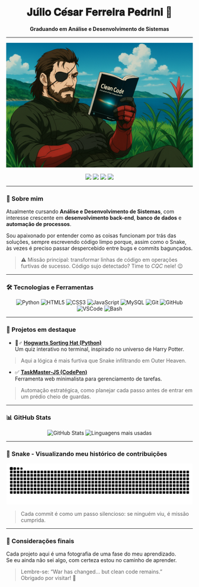 <!-- Perfil GitHub de JulioOEboy -->

<h1 align="center">𝐉𝐮́𝐥𝐢𝐨 𝐂𝐞́𝐬𝐚𝐫 𝐅𝐞𝐫𝐫𝐞𝐢𝐫𝐚 𝐏𝐞𝐝𝐫𝐢𝐧𝐢 👋</h1>
<p align="center"><b>Graduando em Análise e Desenvolvimento de Sistemas</b></p>

---

<p align="center">
  <img src="Snakeprogramador.png" alt="Snake programador lendo Clean Code" width="600"/>
</p>

<p align="center">
  <a href="https://github.com/JulioOEboy"><img src="https://img.shields.io/badge/GitHub-JulioOEboy-181717?style=for-the-badge&logo=github" /></a>
  <a href="mailto:jcpcgame8@gmail.com"><img src="https://img.shields.io/badge/Email-jcpcgame8@gmail.com-D14836?style=for-the-badge&logo=gmail" /></a>
  <a href="https://www.instagram.com/juulio_c3sar/"><img src="https://img.shields.io/badge/Instagram-@juulio_c3sar-E4405F?style=for-the-badge&logo=instagram" /></a>
  <a href="https://www.linkedin.com/in/júlio-césar-ferreira-pedrini-176ba5271/"><img src="https://img.shields.io/badge/LinkedIn-Júlio César-0A66C2?style=for-the-badge&logo=linkedin" /></a>
</p>

---

### 🧭 Sobre mim

Atualmente cursando **Análise e Desenvolvimento de Sistemas**, com interesse crescente em **desenvolvimento back-end**, **banco de dados** e **automação de processos**.  

Sou apaixonado por entender como as coisas funcionam por trás das soluções, sempre escrevendo código limpo porque, assim como o Snake, às vezes é preciso passar despercebido entre bugs e commits bagunçados.  

> ⚠️ Missão principal: transformar linhas de código em operações furtivas de sucesso. Código sujo detectado? Time to *CQC* nele! 😉

---

### 🛠️ Tecnologias e Ferramentas

<div align="center">
  <img src="https://cdn.jsdelivr.net/gh/devicons/devicon/icons/python/python-original.svg" width="40" alt="Python"/>
  <img src="https://cdn.jsdelivr.net/gh/devicons/devicon/icons/html5/html5-original.svg" width="40" alt="HTML5"/>
  <img src="https://cdn.jsdelivr.net/gh/devicons/devicon/icons/css3/css3-original.svg" width="40" alt="CSS3"/>
  <img src="https://cdn.jsdelivr.net/gh/devicons/devicon/icons/javascript/javascript-original.svg" width="40" alt="JavaScript"/>
  <img src="https://cdn.jsdelivr.net/gh/devicons/devicon/icons/mysql/mysql-original.svg" width="40" alt="MySQL"/>
  <img src="https://cdn.jsdelivr.net/gh/devicons/devicon/icons/git/git-original.svg" width="40" alt="Git"/>
  <img src="https://cdn.jsdelivr.net/gh/devicons/devicon/icons/github/github-original.svg" width="40" alt="GitHub"/>
  <img src="https://cdn.jsdelivr.net/gh/devicons/devicon/icons/vscode/vscode-original.svg" width="40" alt="VSCode"/>
  <img src="https://cdn.jsdelivr.net/gh/devicons/devicon/icons/bash/bash-original.svg" width="40" alt="Bash"/>
</div>

---

### 📌 Projetos em destaque

- 🧙♂️ [**Hogwarts Sorting Hat (Python)**](https://github.com/JulioOEBoy/hogwarts-sorting-hat/blob/main/hogwarts-sorting-hat.py)  
Um quiz interativo no terminal, inspirado no universo de Harry Potter.  
> Aqui a lógica é mais furtiva que Snake infiltrando em Outer Heaven.

- ✅ [**TaskMaster-JS (CodePen)**](https://codepen.io/JulioOEBoy/pen/qEBzqov)  
Ferramenta web minimalista para gerenciamento de tarefas.  
> Automação estratégica, como planejar cada passo antes de entrar em um prédio cheio de guardas.

---

### 📊 GitHub Stats

<p align="center">
  <img src="https://github-readme-stats.vercel.app/api?username=JulioOEboy&show_icons=true&theme=tokyonight" alt="GitHub Stats" />
  <img src="https://github-readme-stats.vercel.app/api/top-langs/?username=JulioOEboy&layout=compact&theme=tokyonight" alt="Linguagens mais usadas" />
</p>

---

### 🐍 Snake - Visualizando meu histórico de contribuições

<p align="center">
  <img src="https://github.com/JulioOEboy/JulioOEboy/blob/output/github-contribution-grid-snake.svg" alt="snake">
</p>

> Cada commit é como um passo silencioso: se ninguém viu, é missão cumprida.  

---

### 📌 Considerações finais

Cada projeto aqui é uma fotografia de uma fase do meu aprendizado.  
Se eu ainda não sei algo, com certeza estou no caminho de aprender.  

> Lembre-se: “War has changed… but clean code remains.”  
Obrigado por visitar! 👊
